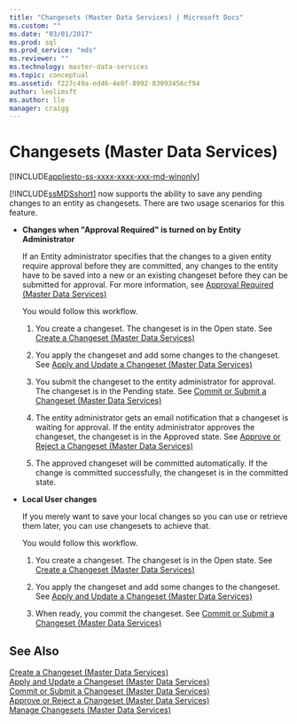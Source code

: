 ```yaml
---
title: "Changesets (Master Data Services) | Microsoft Docs"
ms.custom: ""
ms.date: "03/01/2017"
ms.prod: sql
ms.prod_service: "mds"
ms.reviewer: ""
ms.technology: master-data-services
ms.topic: conceptual
ms.assetid: f227c49a-ed46-4e0f-8992-83093456cf94
author: leolimsft
ms.author: lle
manager: craigg
---
```

# Changesets (Master Data Services)

[!INCLUDE[appliesto-ss-xxxx-xxxx-xxx-md-winonly](../includes/appliesto-ss-xxxx-xxxx-xxx-md-winonly.md)]

  [!INCLUDE[ssMDSshort](../includes/ssmdsshort-md.md)] now supports the ability to save any pending changes to an entity as changesets. There are two usage scenarios for this feature.  
  
-   **Changes when "Approval Required" is turned on by Entity Administrator**  
  
     If an Entity administrator specifies that the changes to a given entity require approval before they are committed, any changes to the entity have to be saved into a new or an existing changeset before they can be submitted for approval.  For more information, see [Approval Required &#40;Master Data Services&#41;](../master-data-services/approval-required-master-data-services.md)  
  
     You would follow this workflow.  
  
    1.  You create a changeset. The changeset is in the Open state. See [Create a Changeset &#40;Master Data Services&#41;](../master-data-services/create-a-changeset-master-data-services.md)  
  
    2.  You apply the changeset and add some changes to the changeset. See [Apply and Update a Changeset &#40;Master Data Services&#41;](../master-data-services/apply-and-update-a-changeset-master-data-services.md)  
  
    3.  You submit the changeset to the entity administrator for approval. The changeset is in the Pending state. See [Commit or Submit a Changeset &#40;Master Data Services&#41;](../master-data-services/commit-or-submit-a-changeset-master-data-services.md)  
  
    4.  The entity administrator gets an email notification that a changeset is waiting for approval. If the entity administrator approves the changeset, the changeset is in the Approved state. See [Approve or Reject a Changeset &#40;Master Data Services&#41;](../master-data-services/approve-or-reject-a-changeset-master-data-services.md)  
  
    5.  The approved changeset will be committed automatically. If the change is committed successfully, the changeset is in the committed state.  
  
-   **Local User changes**  
  
     If you merely want to save your local changes so you can use or retrieve them later, you can use changesets to achieve that.  
  
     You would follow this workflow.  
  
    1.  You create a changeset. The changeset is in the Open state. See [Create a Changeset &#40;Master Data Services&#41;](../master-data-services/create-a-changeset-master-data-services.md)  
  
    2.  You apply the changeset and add some changes to the changeset. See [Apply and Update a Changeset &#40;Master Data Services&#41;](../master-data-services/apply-and-update-a-changeset-master-data-services.md)  
  
    3.  When ready, you commit the changeset. See [Commit or Submit a Changeset &#40;Master Data Services&#41;](../master-data-services/commit-or-submit-a-changeset-master-data-services.md)  
  
## See Also  
 [Create a Changeset &#40;Master Data Services&#41;](../master-data-services/create-a-changeset-master-data-services.md)   
 [Apply and Update a Changeset &#40;Master Data Services&#41;](../master-data-services/apply-and-update-a-changeset-master-data-services.md)   
 [Commit or Submit a Changeset &#40;Master Data Services&#41;](../master-data-services/commit-or-submit-a-changeset-master-data-services.md)   
 [Approve or Reject a Changeset &#40;Master Data Services&#41;](../master-data-services/approve-or-reject-a-changeset-master-data-services.md)   
 [Manage Changesets &#40;Master Data Services&#41;](../master-data-services/manage-changesets-master-data-services.md)  
  
  
